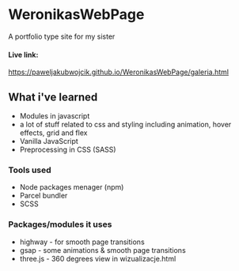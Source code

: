 # WeronikasWebPage
A portfolio type site for my sister 
#### Live link: 
https://paweljakubwojcik.github.io/WeronikasWebPage/galeria.html

## What i've learned
- Modules in javascript
- a lot of stuff related to css and styling including animation, hover effects, grid and flex
- Vanilla JavaScript
- Preprocessing in CSS (SASS)

### Tools used  
- Node packages menager (npm)
- Parcel bundler
- SCSS

### Packages/modules it uses
- highway - for smooth page transitions
- gsap - some animations & smooth page transitions
- three.js - 360 degrees view in wizualizacje.html
